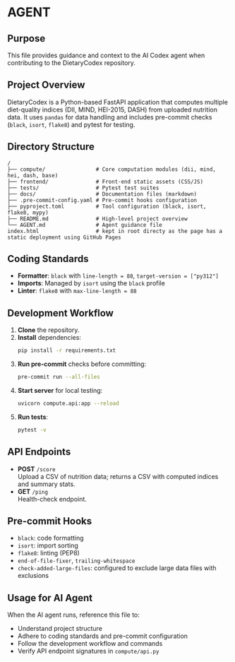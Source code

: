 # AGENT

## Purpose
This file provides guidance and context to the AI Codex agent when contributing to the DietaryCodex repository.

## Project Overview
DietaryCodex is a Python-based FastAPI application that computes multiple diet-quality indices (DII, MIND, HEI-2015, DASH) from uploaded nutrition data. It uses `pandas` for data handling and includes pre-commit checks (`black`, `isort`, `flake8`) and pytest for testing.

## Directory Structure
```
/
├── compute/                # Core computation modules (dii, mind, hei, dash, base)
├── frontend/               # Front-end static assets (CSS/JS)
├── tests/                  # Pytest test suites
├── docs/                   # Documentation files (markdown)
├── .pre-commit-config.yaml # Pre-commit hooks configuration
├── pyproject.toml          # Tool configuration (black, isort, flake8, mypy)
├── README.md               # High-level project overview
└── AGENT.md                # Agent guidance file
index.html                  # kept in root directy as the page has a static deployment using GitHub Pages
```

## Coding Standards
- **Formatter**: `black` with `line-length = 88`, `target-version = ["py312"]`
- **Imports**: Managed by `isort` using the `black` profile
- **Linter**: `flake8` with `max-line-length = 88`

## Development Workflow
1. **Clone** the repository.
2. **Install** dependencies:  
   ```bash
   pip install -r requirements.txt
   ```
3. **Run pre-commit** checks before committing:
   ```bash
   pre-commit run --all-files
   ```
4. **Start server** for local testing:
   ```bash
   uvicorn compute.api:app --reload
   ```
5. **Run tests**:
   ```bash
   pytest -v
   ```

## API Endpoints
- **POST** `/score`  
  Upload a CSV of nutrition data; returns a CSV with computed indices and summary stats.
- **GET** `/ping`  
  Health-check endpoint.

## Pre-commit Hooks
- `black`: code formatting  
- `isort`: import sorting  
- `flake8`: linting (PEP8)  
- `end-of-file-fixer`, `trailing-whitespace`  
- `check-added-large-files`: configured to exclude large data files with exclusions

## Usage for AI Agent
When the AI agent runs, reference this file to:
- Understand project structure
- Adhere to coding standards and pre-commit configuration
- Follow the development workflow and commands
- Verify API endpoint signatures in `compute/api.py`

